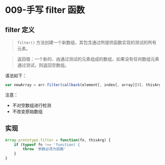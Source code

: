 # 009-手写 filter 函数

## filter 定义

> `filter()` 方法创建一个新数组，其包含通过所提供函数实现的测试的所有元素。

> 返回值：一个新的、由通过测试的元素组成的数组，如果没有任何数组元素通过测试，则返回空数组。

语法如下：
```js
var newArray = arr.filter(callback(element[, index[, array]])[, thisArg])
```

注意：
+ 不对空数组进行检测
+ 不改变原始数组

## 实现
```js
Array.prototype.filter = function(fn, thisArg) {
    if (typeof fn !== 'function) {
        throw '参数必须为函数'
    }
}
```
